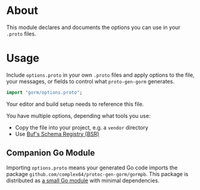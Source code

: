 # About

This module declares and documents the options you can use in your `.proto` files.

# Usage

Include `options.proto` in your own `.proto` files and apply options to the file, your messages, or fields to control what `proto-gen-gorm` generates.

```proto
import "gorm/options.proto";
```

Your editor and build setup needs to reference this file.

You have multiple options, depending what tools you use:

- Copy the file into your project, e.g. a `vendor` directory
- Use [Buf's Schema Registry (BSR)](https://docs.buf.build/bsr/introduction)

## Companion Go Module

Importing `options.proto` means your generated Go code imports the package `github.com/complex64/protoc-gen-gorm/gormpb`. This package is distributed as [a small Go module](/gormpb) with minimal dependencies.
